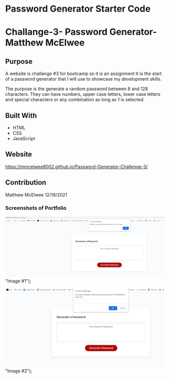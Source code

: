 # Password Generator Starter Code


# Challange-3- Password Generator-Matthew McElwee

## Purpose
A website is challange #3 for bootcamp so it is an assignment
It is the start of a password generator that I will use to showcase my development skills.

The purpose is the generate a random password between 8 and 128 characters.  They can have numbers, upper case letters, lower case letters and special characters or any combination as long as 1 is selected.


## Built With
* HTML
* CSS
* JavaScript


## Website

https://mmcelwee8002.github.io/Password-Generator-Challenge-3/

## Contribution
Matthew McElwee
12/19/2021


### Screenshots of Portfolio
 ![Password Generator #1](assets/images/PW-Generator-1.png) "Image #1");

 ![Password Generator #1](assets/images/PW-Generator-2.png)  "Image #2");


